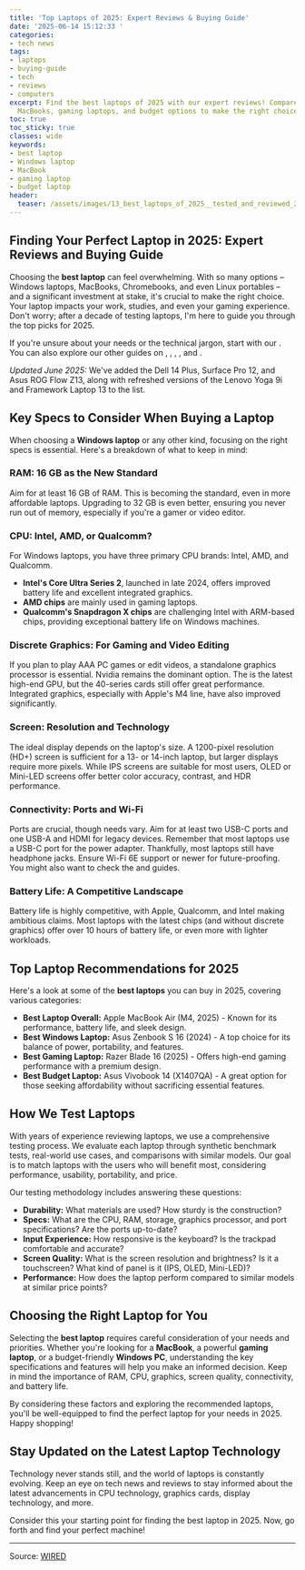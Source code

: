 ```yaml
---
title: 'Top Laptops of 2025: Expert Reviews & Buying Guide'
date: '2025-06-14 15:12:33 '
categories:
- tech news
tags:
- laptops
- buying-guide
- tech
- reviews
- computers
excerpt: Find the best laptops of 2025 with our expert reviews! Compare Windows laptops,
  MacBooks, gaming laptops, and budget options to make the right choice.
toc: true
toc_sticky: true
classes: wide
keywords:
- best laptop
- Windows laptop
- MacBook
- gaming laptop
- budget laptop
header:
  teaser: /assets/images/13_best_laptops_of_2025__tested_and_reviewed_20250614151233.png
---
```


## Finding Your Perfect Laptop in 2025: Expert Reviews and Buying Guide

Choosing the **best laptop** can feel overwhelming. With so many options – Windows laptops, MacBooks, Chromebooks, and even Linux portables – and a significant investment at stake, it's crucial to make the right choice. Your laptop impacts your work, studies, and even your gaming experience. Don't worry; after a decade of testing laptops, I'm here to guide you through the top picks for 2025.

If you're unsure about your needs or the technical jargon, start with our . You can also explore our other guides on , , , , and .

*Updated June 2025:* We've added the Dell 14 Plus, Surface Pro 12, and Asus ROG Flow Z13, along with refreshed versions of the Lenovo Yoga 9i and Framework Laptop 13 to the list.

## Key Specs to Consider When Buying a Laptop

When choosing a **Windows laptop** or any other kind, focusing on the right specs is essential. Here's a breakdown of what to keep in mind:

### RAM: 16 GB as the New Standard

Aim for at least 16 GB of RAM. This is becoming the standard, even in more affordable laptops. Upgrading to 32 GB is even better, ensuring you never run out of memory, especially if you're a gamer or video editor.

### CPU: Intel, AMD, or Qualcomm?

For Windows laptops, you have three primary CPU brands: Intel, AMD, and Qualcomm. 

*   **Intel's Core Ultra Series 2**, launched in late 2024, offers improved battery life and excellent integrated graphics.
*   **AMD chips** are mainly used in gaming laptops.
*   **Qualcomm's Snapdragon X chips** are challenging Intel with ARM-based chips, providing exceptional battery life on Windows machines.

### Discrete Graphics: For Gaming and Video Editing

If you plan to play AAA PC games or edit videos, a standalone graphics processor is essential. Nvidia remains the dominant option. The  is the latest high-end GPU, but the 40-series cards still offer great performance. Integrated graphics, especially with Apple's M4 line, have also improved significantly.

### Screen: Resolution and Technology

The ideal display depends on the laptop's size. A 1200-pixel resolution (HD+) screen is sufficient for a 13- or 14-inch laptop, but larger displays require more pixels. While IPS screens are suitable for most users, OLED or Mini-LED screens offer better color accuracy, contrast, and HDR performance.

### Connectivity: Ports and Wi-Fi

Ports are crucial, though needs vary. Aim for at least two USB-C ports and one USB-A and HDMI for legacy devices. Remember that most laptops use a USB-C port for the power adapter. Thankfully, most laptops still have headphone jacks. Ensure Wi-Fi 6E support or newer for future-proofing. You might also want to check the  and  guides.

### Battery Life: A Competitive Landscape

Battery life is highly competitive, with Apple, Qualcomm, and Intel making ambitious claims. Most laptops with the latest chips (and without discrete graphics) offer over 10 hours of battery life, or even more with lighter workloads.

## Top Laptop Recommendations for 2025

Here's a look at some of the **best laptops** you can buy in 2025, covering various categories:

*   **Best Laptop Overall:** Apple MacBook Air (M4, 2025) - Known for its performance, battery life, and sleek design.
*   **Best Windows Laptop:** Asus Zenbook S 16 (2024) - A top choice for its balance of power, portability, and features.
*   **Best Gaming Laptop:** Razer Blade 16 (2025) - Offers high-end gaming performance with a premium design.
*   **Best Budget Laptop:** Asus Vivobook 14 (X1407QA) - A great option for those seeking affordability without sacrificing essential features.

## How We Test Laptops

With years of experience reviewing laptops, we use a comprehensive testing process. We evaluate each laptop through synthetic benchmark tests, real-world use cases, and comparisons with similar models. Our goal is to match laptops with the users who will benefit most, considering performance, usability, portability, and price.

Our testing methodology includes answering these questions:

*   **Durability:** What materials are used? How sturdy is the construction?
*   **Specs:** What are the CPU, RAM, storage, graphics processor, and port specifications? Are the ports up-to-date?
*   **Input Experience:** How responsive is the keyboard? Is the trackpad comfortable and accurate?
*   **Screen Quality:** What is the screen resolution and brightness? Is it a touchscreen? What kind of panel is it (IPS, OLED, Mini-LED)?
*   **Performance:** How does the laptop perform compared to similar models at similar price points?

## Choosing the Right Laptop for You

Selecting the **best laptop** requires careful consideration of your needs and priorities. Whether you're looking for a **MacBook**, a powerful **gaming laptop**, or a budget-friendly **Windows PC**, understanding the key specifications and features will help you make an informed decision. Keep in mind the importance of RAM, CPU, graphics, screen quality, connectivity, and battery life.

By considering these factors and exploring the recommended laptops, you'll be well-equipped to find the perfect laptop for your needs in 2025. Happy shopping!

## Stay Updated on the Latest Laptop Technology

Technology never stands still, and the world of laptops is constantly evolving. Keep an eye on tech news and reviews to stay informed about the latest advancements in CPU technology, graphics cards, display technology, and more.

Consider this your starting point for finding the best laptop in 2025. Now, go forth and find your perfect machine!

---

Source: [WIRED](https://www.wired.com/gallery/best-laptops/)